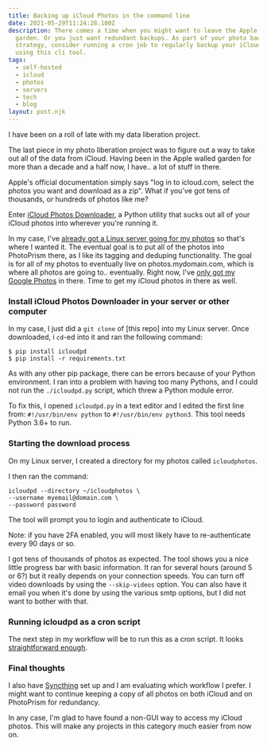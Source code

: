 ```yaml
---
title: Backing up iCloud Photos in the command line
date: 2021-05-29T11:24:28.100Z
description: There comes a time when you might want to leave the Apple walled
  garden. Or you just want redundant backups. As part of your photo backup
  strategy, consider running a cron job to regularly backup your iCloud photos
  using this cli tool.
tags:
  - self-hosted
  - icloud
  - photos
  - servers
  - tech
  - blog
layout: post.njk
---
```

I have been on a roll of late with my data liberation project.

The last piece in my photo liberation project was to figure out a way to take out all of the data from iCloud. Having been in the Apple walled garden for more than a decade and a half now, I have.. a lot of stuff in there.

Apple's official documentation simply says "log in to icloud.com, select the photos you want and download as a zip". What if you've got tens of thousands, or hundreds of photos like me?

Enter [iCloud Photos Downloader](https://github.com/icloud-photos-downloader/icloud_photos_downloader), a Python utility that sucks out all of your iCloud photos into wherever you're running it.

In my case, I've [already got a Linux server going for my photos](https://popagandhi.com/posts/how-i-run-photoprism-with-docker-compose-and-reverse-proxy/) so that's where I wanted it. The eventual goal is to put all of the photos into PhotoPrism there, as I like its tagging and deduping functionality. The goal is for all of my photos to eventually live on photos.mydomain.com, which is where all photos are going to.. eventually. Right now, I've [only got my Google Photos](https://popagandhi.com/posts/21-days-of-indoor-projects/) in there. Time to get my iCloud photos in there as well.

### Install iCloud Photos Downloader in your server or other computer

In my case, I just did a `git clone` of [this repo] into my Linux server. Once downloaded, i `cd`-ed into it and ran the following command:

```
$ pip install icloudpd
$ pip install -r requirements.txt
```

As with any other pip package, there can be errors because of your Python environment. I ran into a problem with having too many Pythons, and I could not run the `./icloudpd.py` script, which threw a Python module error.

To fix this, I opened `icloudpd.py` in a text editor and I edited the first line from: `#!/usr/bin/env python` to `#!/usr/bin/env python3`. This tool needs Python 3.6+ to run.

### Starting the download process

On my Linux server, I created a directory for my photos called `icloudphotos`. 

I then ran the command:

```
icloudpd --directory ~/icloudphotos \
--username myemail@domain.com \
--password password
```

The tool will prompt you to login and authenticate to iCloud.

Note: if you have 2FA enabled, you will most likely have to re-authenticate every 90 days or so.

I got tens of thousands of photos as expected. The tool shows you a nice little progress bar with basic information. It ran for several hours (around 5 or 6?) but it really depends on your connection speeds. You can turn off video downloads by using the `--skip-videos` option. You can also have it email you when it's done by using the various smtp options, but I did not want to bother with that.

### Running icloudpd as a cron script

The next step in my workflow will be to run this as a cron script. It looks [straightforward enough](https://github.com/icloud-photos-downloader/icloud_photos_downloader#cron-task).


### Final thoughts

I also have [Syncthing](https://syncthing.net) set up and I am evaluating which workflow I prefer. I might want to continue keeping a copy of all photos on both iCloud and on PhotoPrism for redundancy. 

In any case, I'm glad to have found a non-GUI way to access my iCloud photos. This will make any projects in this category much easier from now on.
